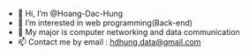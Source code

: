 - 👋 Hi, I’m @Hoang-Dac-Hung
- 👀 I’m interested in web programming(Back-end)
- 🌱 My major is computer networking and data communication
- 📫 Contact me by email : hdhung.data@gmail.com

<!---
Hoang-Dac-Hung/Hoang-Dac-Hung is a ✨ special ✨ repository because its `README.md` (this file) appears on your GitHub profile.
You can click the Preview link to take a look at your changes.
--->
